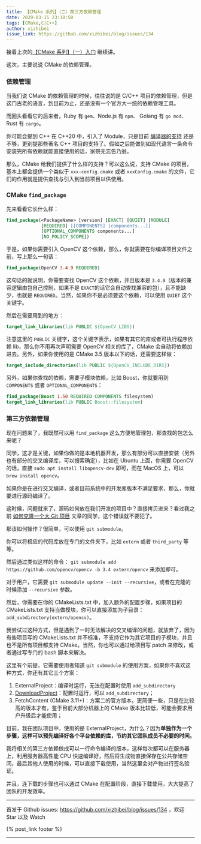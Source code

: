 ```yaml
---
title: 【CMake 系列】（二）第三方依赖管理
date: 2020-03-15 23:18:50
tags: [CMake,C|C++]
author: xizhibei
issue_link: https://github.com/xizhibei/blog/issues/134
---
```

 <!-- en_title: cmake-2-third-party-dependances-management -->

接着上次的[【CMake 系列】（一）入门](https://github.com/xizhibei/blog/issues/133) 继续讲。

这次，主要说说 CMake 的依赖管理。

### 依赖管理

当我们说 CMake 的依赖管理的时候，往往说的是 C/C++ 项目的依赖管理，但是这门古老的语言，到目前为止，还是没有一个官方大一统的依赖管理工具。

而回头看看它的后来者，Ruby 有 `gem`、Node.js 有 `npm`、 Golang 有 `go mod`、Rust 有 `cargo`。

你可能会提到 C++ 在 C++20 中，引入了 Module，只是目前 [编译器的支持](https://zh.cppreference.com/w/cpp/compiler_support) 还是不够，更别提那些著名 C++ 项目的支持了。假如之后能做到如现代语言一条命令安装完所有依赖就能直接使用的话，家祭无忘告乃翁。

那么，CMake 给我们提供了什么样的支持？可以这么说，支持 CMake 的项目，基本上都会提供一个类似于 `xxx-config.cmake` 或者 `xxxConfig.cmake` 的文件，它们的作用就是提供查找与引入到当前项目以供使用。

### CMake `find_package`

先来看看它长什么样：

```cmake
find_package(<PackageName> [version] [EXACT] [QUIET] [MODULE]
             [REQUIRED] [[COMPONENTS] [components...]]
             [OPTIONAL_COMPONENTS components...]
             [NO_POLICY_SCOPE])
```

于是，如果你需要引入 OpenCV 这个依赖，那么，你就需要在你编译项目文件之前，写上那么一句话：

```cmake
find_package(OpenCV 3.4.9 REQUIRED)
```

这句话的就说明，你需要查找 OpenCV 这个依赖，并且版本是 `3.4.9`（版本的兼容逻辑由包自己控制，如果不是 `EXACT`的话它会自动查找兼容的包），且不能缺少，也就是 `REQUIRED`。当然，如果你不是必须要这个依赖，可以使用 `QUIET` 这个关键字。

然后在需要用到的地方：

```cmake
target_link_libraries(lib PUBLIC ${OpenCV_LIBS})
```

注意这里的 `PUBLIC` 关键字，这个关键字表示，如果有其它的库或者可执行程序依赖 lib，那么你不用再次声明需要 OpenCV 相关的库了，CMake 会自动将依赖加进去。另外，如果你使用的是 CMake 3.5 版本以下的话，还需要这样做：

```cmake
target_include_directories(lib PUBLIC ${OpenCV_INCLUDE_DIRS})
```

另外，如果你查找的依赖，需要子模块依赖，比如 Boost，你就要用到 `COMPONENTS` 或者 `OPTIONAL_COMPONENTS`：

```cmake
find_package(Boost 1.50 REQUIRED COMPONENTS filesystem)
target_link_libraries(lib PUBLIC Boost::filesystem)
```

### 第三方依赖管理

现在问题来了，我既然可以用 `find_package` 这么方便地管理包，那查找的包怎么来呢？

同学，这才是关键，如果你做的是本地机器开发，那么有部分可以直接安装（另外也有部分的交叉编译库，可以搜索确定），比如在 Ubuntu 上面，你需要 OpenCV 的话，直接 `sudo apt install libopencv-dev` 即可，而在 MacOS 上，可以 `brew install opencv`。

如果你是在进行交叉编译，或者目前系统中的开发库版本不满足要求，那么，你就要进行源码编译了。

这时候，问题就来了，源码如何放在我们开发的项目中？直接拷贝进来？看过我之前 [如何克隆一个大 Git 项目](https://github.com/xizhibei/blog/issues/131) 文章的同学，这个错误就不要犯了。

那该如何操作？很简单，可以使用 `git submodule`。

你可以将相应的代码库放在专门的文件夹下，比如 `extern` 或者 `third_party` 等等。

然后通过类似这样的命令： `git submodule add https://github.com/opencv/opencv -b 3.4 extern/opencv` 来添加即可。

对于用户，它需要 `git submodule update --init --recursive`，或者在克隆的时候添加 `--recursive` 参数。

然后，你需要在你的 CMakeLists.txt 中，加入额外的配置步骤，如果项目的 CMakeLists.txt 支持当做模块，你可以直接添加为子目录：`add_subdirectory(extern/opencv)`。

我尝试过这种方式，但是遇到了一时无法解决的交叉编译的问题，就放弃了，因为有些项目写的 CMakeLists.txt 并不标准，不支持它作为其它项目的子模块，并且也不是所有项目都支持 CMake。当然，你也可以通过给项目写 patch 来修改，或者通过写专门的 bash 脚本来解决。

这里有个前提，它需要使用者知道 `git submodule` 的使用方案，如果你不喜欢这种方式，你还有其它三个方案：

1.  ExternalProject：编译时运行，无法在配置时使用 `add_subdirectory`
2.  [DownloadProject](https://github.com/Crascit/DownloadProject)：配置时运行，可以 `add_subdirectory`；
3.  FetchContent (CMake 3.11+)：方案二的官方版本，更简便一些，只是在比较高的版本才有，鉴于目前大部分机器上的 CMake 版本比较低，可能会要求用户升级后才能使用；

目前，我在团队项目中，使用的是 ExternalProject，为什么？因为**单独作为一个步骤，这样可以预先编译好各个平台依赖的库，节约其它团队成员不必要的时间。**

我将相关的第三方依赖做成可以一行命令编译的版本，这样每次都可以在服务器上，利用服务器高性能 CPU 快速编译好，然后将生成物直接保存在公共存储空间，最后其他人使用的时候，可以直接下载使用，当然这里会对产物进行签名验证。

并且，连下载的步骤也可以通过 CMake 在配置阶段，直接下载使用，大大提高了团队的开发效率。


***
首发于 Github issues: https://github.com/xizhibei/blog/issues/134 ，欢迎 Star 以及 Watch

{% post_link footer %}
***
